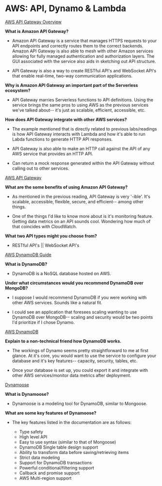 # AWS: API, Dynamo & Lambda

[AWS API Gateway Overview](https://www.serverless.com/amazon-api-gateway)

**What is Amazon API Gateway?**

- Amazon API Gateway is a service that manages HTTPS requests to your API endpoints and correctly routes them to the correct backends. Amazon API Gateway is also able to mesh with other Amazon services allowing for fully managed authentication and authorization layers. The GUI associated with the service also aids in sketching out API structure.

- API Gateway is also a way to create RESTful API's and WebSocket API's that enable real-time, two-way communication applications.

**Why is Amazon API Gateway an important part of the Serverless ecosystem?**

- API Gateway marries Serverless functions to API definitions. Using the service brings the same pros to using AWS as the previous services we've talked about-- it's just as scalable, efficient, accessible, etc.

**How does API Gateway integrate with other AWS services?**

- The example mentioned that is directly related to previous labs/readings is how API Gateway interacts with Lambda and how it's able to run Labda functions to generate HTTP API responses.

- API Gateway is also able to make an HTTP call against the API of any AWS service that provides an HTTP API.

- Can return a mock response generated within the API Gateway without calling out to other services.

[AWS API Gateway](https://aws.amazon.com/api-gateway/)

**What are the some benefits of using Amazon API Gateway?**

- As mentioned in the previous reading, API Gateway is very '-ible'. It's scalable, accessible, flexible, secure, and efficient-- among other things.

- One of the things I'd like to know more about is it's monitoring feature. Getting data metrics on an API sounds cool. Wondering how much of that coincides with CloudWatch.

**What two API types might you choose from?**

- RESTful API's || WebSocket API's

[AWS DynamoDB Guide](https://www.dynamodbguide.com/what-is-dynamo-db/)

**What is DynamoDB?**

- DynamoDB is a NoSQL database hosted on AWS.

**Under what circumstances would you recommend DynamoDB over MongoDB?**

- I suppose I would recommend DynamoDB if you were working with other AWS services. Sounds like a natural fit.

- I could see an application that foresees scaling wanting to use DynamoDB over MongoDB-- scaling and security would be two points I'd prioritize if I chose Dynamo.

[AWS DynamoDB](https://aws.amazon.com/dynamodb/)

**Explain to a non-technical friend how DynamoDB works.**

- The workings of Dynamo seems pretty straightforward to me at first glance. At it's core, you would want to use the service to configure your database and it's key features-- capacity, security, tables, etc. 

- Once your database is set up, you could export it and integrate with other AWS services/monitor data metrics after deployment.

[Dynamoose](https://dynamoosejs.com/getting_started/Introduction)

**What is Dynamoose?**

- Dynamoose is a modeling tool for DynamoDB, similar to Mongoose.

**What are some key features of Dynamoose?**

- The key features listed in the documentation are as follows:

  - Type safety
  - High level API
  - Easy to use syntax (similar to that of Mongoose)
  - DynamoDB Single table design support
  - Ability to transform data before saving/retrieving items
  - Strict data modeling
  - Support for DynamoDB transactions
  - Powerful conditional/filtering support
  - Callback and promise support
  - AWS Multi-region support
